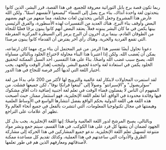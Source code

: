 ربما تكون قصة برج بابل التوراتية معروفة للجميع. في هذا القصة، قرر البشر، الذين كانوا يتحدثون لغة واحدة آنذاك، بناء برج يصل إلى السماء "ليصنعوا لأنفسهم اسمًا". ولكن الله عارض هذا المشروع وجعل الناس يتحدثون لغات مختلفة، مما منعهم من فهم بعضهم البعض وأوقف بناء البرج. هناك العديد من التفسيرات لهذه الأسطورة، والفرق الرئيسي بينها يكمن في ما كان البشر يبنونه فعلاً. يعتقد البعض أنهم كانوا يبنون برجًا فعليًا للنجاة من الطوفان القادم، بينما يرى آخرون أن البرج يرمز إلى السيطرة المركزية المفرطة التي تقمع الفردية والحرية. وهناك رأي آخر يفترض أن القدماء كانوا يبنون مرصدًا.

دعونا نحاول أيضًا تفسير هذا الرمز. من غير المحتمل أن بناء برج، مهما كان ارتفاعه، يمكن أن يُغضب الله. ولكن إذا اعتبرنا هذا البناء محاولة لاختراع الخلود وبالتالي مساواة الله، يصبح سبب غضب الله واضحًا. بناءً على هذا التفسير، أحد السبل الممكنة لتحقيق الخلود يكمن في استعادة لغة واحدة لجميع البشر. ولتجنب إهدار الوقت والجهد، يجب اختيار اللغة التي لديها أكبر فرصة للنجاح في هذا الدور.

لقد استمرت المحاولات لابتكار لغة عالمية والترويج لها لأكثر من 200 عام، بدءًا من لغة "سولريصول" و"الإسبرانتو" وصولاً إلى "لينغوا فرانكا نوفا"، لكن جميعها فشلت. من المفهوم أن الناس لا يفضلون قضاء الوقت في تعلم لغة أجنبية إضافية ذات آفاق مشكوك فيها وفائدة محدودة في الواقع. أما تعلم اللغة الإنجليزية، فهو استثمار ممتاز، حيث أصبحت هذه اللغة هي اللغة الدولية بحكم الواقع بفضل انتشارها الواسع في الأوساط العلمية وهيمنتها في مجال تكنولوجيا المعلومات، التي انتشرت بالفعل في جميع أنحاء العالم ولا تظهر أي علامات على التراجع.

وبالتالي، يصبح المرشح لدور اللغة العالمية واضحًا: إنها اللغة الإنجليزية. يجب بذل كل الجهود لضمان أن يتقنها كل فرد على هذا الكوكب. في هذا القسم، سيتم جمع ونشر مواد متنوعة لتسهيل تعلم اللغة الإنجليزية. ندعو جميع المشاركين في هذا الحركة إلى مشاركة الطرق والأدوات التي ساعدتهم في هذا العملية، وكذلك تقديم كل مساعدة ممكنة لأصدقائهم ومعارفهم الذين هم في طور تعلمها.
